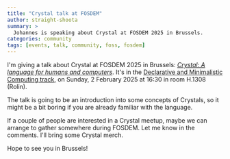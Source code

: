 ```yaml
---
title: "Crystal talk at FOSDEM"
author: straight-shoota
summary: >
  Johannes is speaking about Crystal at FOSDEM 2025 in Brussels.
categories: community
tags: [events, talk, community, foss, fosdem]
---
```


I'm giving a talk about Crystal at FOSDEM 2025 in Brussels:
[_Crystal: A language for humans and computers_](https://fosdem.org/2025/schedule/event/fosdem-2025-6306-crystal-a-language-for-humans-and-computers/).
It's in the [Declarative and Minimalistic Computing track](https://fosdem.org/2025/schedule/track/declarative/),
on Sunday, 2 February 2025 at 16:30 in room H.1308 (Rolin).

The talk is going to be an introduction into some concepts of Crystals, so
it might be a bit boring if you are already familiar with the language.

If a couple of people are interested in a Crystal meetup, maybe
we can arrange to gather somewhere during FOSDEM. Let me know in the comments.
I'll bring some Crystal merch.

Hope to see you in Brussels!
